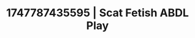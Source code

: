 ---
categories:
- Intimate moaning
- Choking kink
- Simple sex
- Pegging play
- Titty fuck
image: /assets/images/1747787435595.jpg
layout: post
seo:
  description: Featured content with artistic ABDL Play, Scat Fetish. HD images available.
  keywords: ABDL Play, Scat Fetish
  og_image: /assets/images/1747787435595.jpg
  schema_type: VisualArtwork
tags:
- ABDL Play
- Scat Fetish
- '#1747787435595'
title: 1747787435595 | Scat Fetish ABDL Play
---